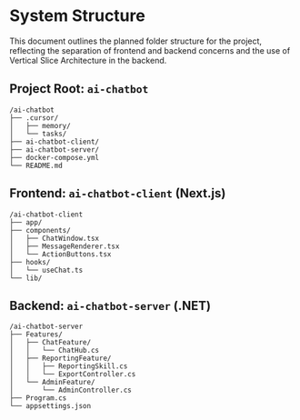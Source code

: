 # System Structure

This document outlines the planned folder structure for the project, reflecting the separation of frontend and backend concerns and the use of Vertical Slice Architecture in the backend.

## Project Root: `ai-chatbot`
```
/ai-chatbot
├── .cursor/
│   ├── memory/
│   └── tasks/
├── ai-chatbot-client/
├── ai-chatbot-server/
├── docker-compose.yml
└── README.md
```

## Frontend: `ai-chatbot-client` (Next.js)
```
/ai-chatbot-client
├── app/
├── components/
│   ├── ChatWindow.tsx
│   ├── MessageRenderer.tsx
│   └── ActionButtons.tsx
├── hooks/
│   └── useChat.ts
└── lib/
```

## Backend: `ai-chatbot-server` (.NET)
```
/ai-chatbot-server
├── Features/
│   ├── ChatFeature/
│   │   └── ChatHub.cs
│   ├── ReportingFeature/
│   │   ├── ReportingSkill.cs
│   │   └── ExportController.cs
│   └── AdminFeature/
│       └── AdminController.cs
├── Program.cs
└── appsettings.json
``` 